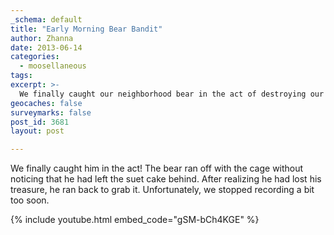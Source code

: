 ```yaml
---
_schema: default
title: "Early Morning Bear Bandit"
author: Zhanna
date: 2013-06-14
categories:
  - moosellaneous
tags:
excerpt: >-
  We finally caught our neighborhood bear in the act of destroying our bird feeders.
geocaches: false
surveymarks: false
post_id: 3681
layout: post                           

---
```


We finally caught him in the act! The bear ran off with the cage without noticing that he had left the suet cake behind. After realizing he had lost his treasure, he ran back to grab it. Unfortunately, we stopped recording a bit too soon.

{% include youtube.html embed_code="gSM-bCh4KGE" %}
